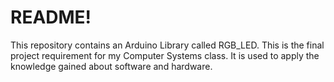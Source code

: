 # README!

This repository contains an Arduino Library called RGB_LED. This is the final project requirement for my Computer Systems class. It is used to apply the knowledge gained about software and hardware.